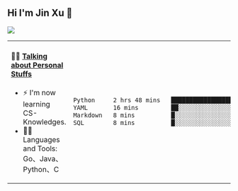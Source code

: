 
## Hi I'm Jin Xu 👋
![](https://komarev.com/ghpvc/?username=jiayouxujin&color=brightgreen&label=PROFILE+VIEWS)



<table align="center">
<tr>
<td valign="top" width="60%">

#### 🏋️‍♀️ <a href="https://github.com/jiayouxujin" target="_blank">Talking about Personal Stuffs</a>
<!-- recent_releases starts -->

- ⚡  I'm now learning CS-Knowledges.  
- 🏊‍♂️ Languages and Tools: Go、Java、Python、C
<!-- recent_releases ends -->
</td>
<td>
 
<!--START_SECTION:waka-->

```txt
Python     2 hrs 48 mins   █████████████████████░░░░   83.47 %
YAML       16 mins         ██░░░░░░░░░░░░░░░░░░░░░░░   08.16 %
Markdown   8 mins          █░░░░░░░░░░░░░░░░░░░░░░░░   04.28 %
SQL        8 mins          █░░░░░░░░░░░░░░░░░░░░░░░░   04.09 %
```

<!--END_SECTION:waka-->
 
</td>
</tr>
</table>





